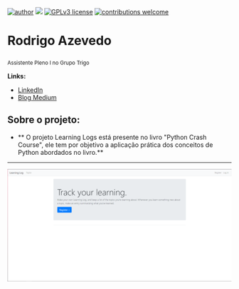 [![author](https://img.shields.io/badge/author-razevedo1994-red.svg)](https://www.linkedin.com/in/azevedo94/) [![](https://img.shields.io/badge/python-3.7+-blue.svg)](https://www.python.org/downloads/release/python-365/) [![GPLv3 license](https://img.shields.io/badge/License-GPLv3-blue.svg)](http://perso.crans.org/besson/LICENSE.html) [![contributions welcome](https://img.shields.io/badge/contributions-welcome-brightgreen.svg?style=flat)](https://github.com/carlosfab/data_science/issues)

# Rodrigo Azevedo
<sub>Assistente Pleno I no Grupo Trigo</sub>

**Links:**
* [LinkedIn](https://www.linkedin.com/in/azevedo94/)
* [Blog Medium](https://bit.ly/33QJREb)



## Sobre o projeto:

* ** O projeto Learning Logs está presente no livro "Python Crash Course", ele tem por objetivo a aplicação prática dos conceitos de Python abordados no livro.**


---

<p align="center">
  <img src="project.png" >
</p>
